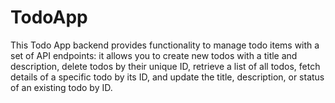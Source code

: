 # TodoApp
This Todo App backend provides functionality to manage todo items with a set of API endpoints: it allows you to create new todos with a title and description, delete todos by their unique ID, retrieve a list of all todos, fetch details of a specific todo by its ID, and update the title, description, or status of an existing todo by ID.
